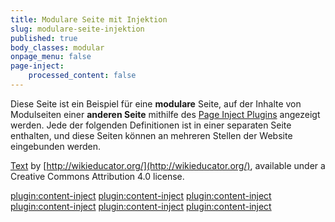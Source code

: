 ```yaml
---
title: Modulare Seite mit Injektion
slug: modulare-seite-injektion
published: true
body_classes: modular
onpage_menu: false
page-inject:
    processed_content: false
---
```


Diese Seite ist ein Beispiel für eine **modulare** Seite, auf der Inhalte von Modulseiten einer **anderen Seite** mithilfe des [Page Inject Plugins](https://github.com/getgrav/grav-plugin-page-inject) angezeigt werden. Jede der folgenden Definitionen ist in einer separaten Seite enthalten, und diese Seiten können an mehreren Stellen der Website eingebunden werden.

[Text](http://wikieducator.org/OER_Handbook/educator_version_one/Conclusion/Glossary) by [http://wikieducator.org/](http://wikieducator.org/), available under a Creative Commons Attribution 4.0 license.

[plugin:content-inject](_cc-by)
[plugin:content-inject](_cc-by-sa)
[plugin:content-inject](_cc-by-nc)
[plugin:content-inject](_cc-by-nc-nd)
[plugin:content-inject](_cc-by-nc-sa)
[plugin:content-inject](_cc-by-nd)
